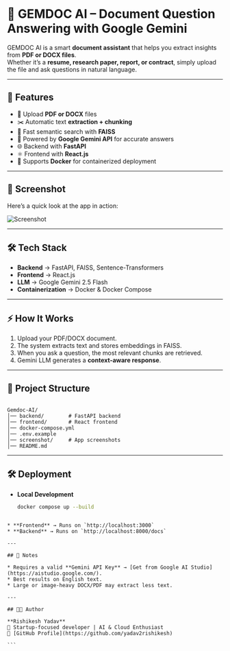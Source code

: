 # 📄 GEMDOC AI – Document Question Answering with Google Gemini

GEMDOC AI is a smart **document assistant** that helps you extract insights from **PDF or DOCX files**.  
Whether it’s a **resume, research paper, report, or contract**, simply upload the file and ask questions in natural language.

---

## 🚀 Features
- 📂 Upload **PDF or DOCX** files
- ✂️ Automatic text **extraction + chunking**
- 🔎 Fast semantic search with **FAISS**
- 🤖 Powered by **Google Gemini API** for accurate answers
- 🌐 Backend with **FastAPI**
- ⚛️ Frontend with **React.js**
- 🐳 Supports **Docker** for containerized deployment

---

## 📸 Screenshot
Here’s a quick look at the app in action:

![Screenshot](screenshot/Demo.png)

---

## 🛠️ Tech Stack
- **Backend** → FastAPI, FAISS, Sentence-Transformers  
- **Frontend** → React.js  
- **LLM** → Google Gemini 2.5 Flash  
- **Containerization** → Docker & Docker Compose  

---

## ⚡ How It Works
1. Upload your PDF/DOCX document.  
2. The system extracts text and stores embeddings in FAISS.  
3. When you ask a question, the most relevant chunks are retrieved.  
4. Gemini LLM generates a **context-aware response**.  

---

## 📂 Project Structure
```

Gemdoc-AI/
│── backend/        # FastAPI backend
│── frontend/       # React frontend
│── docker-compose.yml
│── .env.example
│── screenshot/     # App screenshots
│── README.md

````

---

## 🛠️ Deployment
- **Local Development**  
  ```bash
  docker compose up --build
````

* **Frontend** → Runs on `http://localhost:3000`
* **Backend** → Runs on `http://localhost:8000/docs`

---

## 📌 Notes

* Requires a valid **Gemini API Key** → [Get from Google AI Studio](https://aistudio.google.com/).
* Best results on English text.
* Large or image-heavy DOCX/PDF may extract less text.

---

## 👨‍💻 Author

**Rishikesh Yadav**
🚀 Startup-focused developer | AI & Cloud Enthusiast
🔗 [GitHub Profile](https://github.com/yadav2rishikesh)

```


